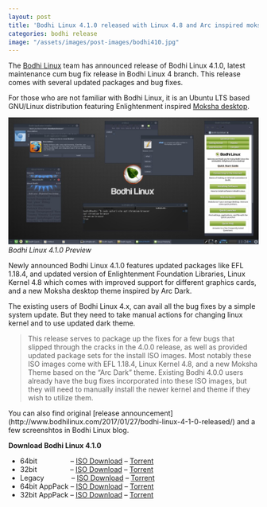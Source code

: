 ```yaml
---
layout: post
title: 'Bodhi Linux 4.1.0 released with Linux 4.8 and Arc inspired moksha theme'
categories: bodhi release
image: "/assets/images/post-images/bodhi410.jpg"
---
```

The [Bodhi Linux](/distribution/bodhi) team has announced release of Bodhi Linux 4.1.0, latest maintenance cum bug fix release in Bodhi Linux 4 branch. This release comes with several updated packages and bug fixes.

For those who are not familiar with Bodhi Linux, it is an Ubuntu LTS based GNU/Linux distribution featuring Enlightenment inspired [Moksha desktop](/desktop/moksha).

![Bodhi Linux 4.1.0 Preview](/assets/images/post-images/bodhi410.jpg)
*Bodhi Linux 4.1.0 Preview*

Newly announced Bodhi Linux 4.1.0 features updated packages like EFL 1.18.4, and updated version of Enlightenment Foundation Libraries, Linux Kernel 4.8 which comes with improved support for different graphics cards, and a new Moksha desktop theme inspired by Arc Dark.

The existing users of Bodhi Linux 4.x, can avail all the bug fixes by a simple system update. But they need to take manual actions for changing linux kernel and to use updated dark theme.
<blockquote>
This release serves to package up the fixes for a few bugs that slipped through the cracks in the 4.0.0 release, as well as provided updated package sets for the install ISO images. Most notably these ISO images come with EFL 1.18.4, Linux Kernel 4.8, and a new Moksha Theme based on the “Arc Dark” theme. Existing Bodhi 4.0.0 users already have the bug fixes incorporated into these ISO images, but they will need to manually install the newer kernel and theme if they wish to utilize them.
</blockquote>
You can also find original [release announcement](http://www.bodhilinux.com/2017/01/27/bodhi-linux-4-1-0-released/) and a few screenshtos in Bodhi Linux blog.

**Download Bodhi Linux 4.1.0**
<ul>
<li>64bit &nbsp; &nbsp; &nbsp; &nbsp; &nbsp; &nbsp; &nbsp; &nbsp; – <a href="https://sourceforge.net/projects/bodhilinux/files/4.1.0/bodhi-4.1.0-64.iso/download">ISO Download</a>&nbsp;– <a href="https://sourceforge.net/projects/bodhilinux/files/4.1.0/bodhi-4.1.0-64.iso.torrent/download">Torrent</a></li>
<li>32bit &nbsp; &nbsp; &nbsp; &nbsp; &nbsp; &nbsp; &nbsp; &nbsp; – <a href="https://sourceforge.net/projects/bodhilinux/files/4.1.0/bodhi-4.1.0-32.iso/download">ISO Download</a> – <a href="https://sourceforge.net/projects/bodhilinux/files/4.1.0/bodhi-4.1.0-32.iso.torrent/download">Torrent</a></li>
<li>Legacy &nbsp; &nbsp; &nbsp; &nbsp; &nbsp; &nbsp; &nbsp;– <a href="https://sourceforge.net/projects/bodhilinux/files/4.1.0/bodhi-4.1.0-legacy.iso/download">ISO Download</a> – <a href="https://sourceforge.net/projects/bodhilinux/files/4.0.0/bodhi-4.0.0-legacy.iso.torrent/download">Torrent</a></li>
<li>64bit AppPack – <a href="https://sourceforge.net/projects/bodhilinux/files/4.1.0/bodhi-4.1.0-apppack-64.iso/download">ISO Download</a> – <a href="https://sourceforge.net/projects/bodhilinux/files/4.1.0/bodhi-4.1.0-apppack-64.iso.torrent/download">Torrent</a></li>
<li>32bit AppPack – <a href="https://sourceforge.net/projects/bodhilinux/files/4.1.0/bodhi-4.1.0-apppack-32.iso/download">ISO Download</a> – <a href="https://sourceforge.net/projects/bodhilinux/files/4.1.0/bodhi-4.1.0-apppack-32.iso.torrent/download">Torrent</a></li>
</ul>